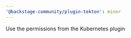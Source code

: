 ```yaml
---
'@backstage-community/plugin-tekton': minor
---
```


Use the permissions from the Kubernetes plugin
